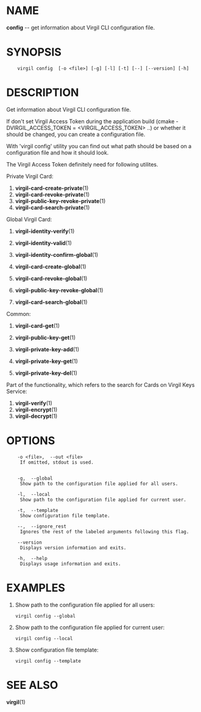 NAME
====

**config** -- get information about Virgil CLI configuration file.

SYNOPSIS
========

        virgil config  [-o <file>] [-g] [-l] [-t] [--] [--version] [-h]

DESCRIPTION
===========

Get information about Virgil CLI configuration file.

If don't set Virgil Access Token during the application build (cmake
-DVIRGIL\_ACCESS\_TOKEN = <VIRGIL_ACCESS_TOKEN> ..) or whether it should
be changed, you can create a configuration file.

With 'virgil config' utility you can find out what path should be based
on a configuration file and how it should look.

The Virgil Access Token definitely need for following utilites.

Private Virgil Card:

1.  **virgil-card-create-private**(1)
2.  **virgil-card-revoke-private**(1)
3.  **virgil-public-key-revoke-private**(1)
4.  **virgil-card-search-private**(1)

Global Virgil Card:

1.  **virgil-identity-verify**(1)
2.  **virgil-identity-valid**(1)
3.  **virgil-identity-confirm-global**(1)

4.  **virgil-card-create-global**(1)
5.  **virgil-card-revoke-global**(1)
6.  **virgil-public-key-revoke-global**(1)
7.  **virgil-card-search-global**(1)

Common:

1.  **virgil-card-get**(1)

2.  **virgil-public-key-get**(1)

3.  **virgil-private-key-add**(1)
4.  **virgil-private-key-get**(1)
5.  **virgil-private-key-del**(1)

Part of the functionality, which refers to the search for Cards on
Virgil Keys Service:

1.  **virgil-verify**(1)
2.  **virgil-encrypt**(1)
3.  **virgil-decrypt**(1)

OPTIONS
=======

        -o <file>,  --out <file>
         If omitted, stdout is used.


        -g,  --global
         Show path to the configuration file applied for all users.

        -l,  --local
         Show path to the configuration file applied for current user.

        -t,  --template
         Show configuration file template.

        --,  --ignore_rest
         Ignores the rest of the labeled arguments following this flag.

        --version
         Displays version information and exits.

        -h,  --help
         Displays usage information and exits.

EXAMPLES
========

1.  Show path to the configuration file applied for all users:

        virgil config --global

2.  Show path to the configuration file applied for current user:

        virgil config --local

3.  Show configuration file template:

        virgil config --template

SEE ALSO
========

**virgil**(1)
